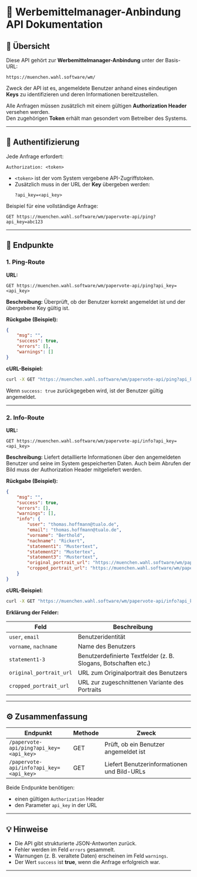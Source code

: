 # 🧩 Werbemittelmanager-Anbindung API Dokumentation

## 📘 Übersicht

Diese API gehört zur **Werbemittelmanager-Anbindung** unter der Basis-URL:

```
https://muenchen.wahl.software/wm/
```

Zweck der API ist es, angemeldete Benutzer anhand eines eindeutigen **Keys** zu identifizieren und deren Informationen bereitzustellen.

Alle Anfragen müssen zusätzlich mit einem gültigen **Authorization Header** versehen werden.  
Den zugehörigen **Token** erhält man gesondert vom Betreiber des Systems.

---

## 🔐 Authentifizierung

Jede Anfrage erfordert:

```
Authorization: <token>
```

- `<token>` ist der vom System vergebene API-Zugriffstoken.  
- Zusätzlich muss in der URL der **Key** übergeben werden:
  ```
  ?api_key=<api_key>
  ```

Beispiel für eine vollständige Anfrage:
```
GET https://muenchen.wahl.software/wm/papervote-api/ping?api_key=abc123
```

---

## 📡 Endpunkte

### 1. **Ping-Route**

**URL:**
```
GET https://muenchen.wahl.software/wm/papervote-api/ping?api_key=<api_key>
```

**Beschreibung:**
Überprüft, ob der Benutzer korrekt angemeldet ist und der übergebene Key gültig ist.

**Rückgabe (Beispiel):**
```json
{
    "msg": "",
    "success": true,
    "errors": [],
    "warnings": []
}
```

**cURL-Beispiel:**
```bash
curl -X GET "https://muenchen.wahl.software/wm/papervote-api/ping?api_key=abc123"      -H "Authorization: Bearer YOUR_AUTH_TOKEN"      -H "Accept: application/json"
```

Wenn `success: true` zurückgegeben wird, ist der Benutzer gültig angemeldet.

---

### 2. **Info-Route**

**URL:**
```
GET https://muenchen.wahl.software/wm/papervote-api/info?api_key=<api_key>
```

**Beschreibung:**
Liefert detaillierte Informationen über den angemeldeten Benutzer und seine im System gespeicherten Daten.
Auch beim Abrufen der Bild muss der Authorization Header mitgeliefert werden.

**Rückgabe (Beispiel):**
```json
{
    "msg": "",
    "success": true,
    "errors": [],
    "warnings": [],
    "info": {
        "user": "thomas.hoffmann@tualo.de",
        "email": "thomas.hoffmann@tualo.de",
        "vorname": "Berthold",
        "nachname": "Rickert",
        "statement1": "Mustertext",
        "statement2": "Mustertex",
        "statement3": "Mustertext",
        "original_portrait_url": "https://muenchen.wahl.software/wm/papervote-api/portrait/<bildid>",
        "cropped_portrait_url": "https://muenchen.wahl.software/wm/papervote-api/portrait/<bildid2>"
    }
}
```

**cURL-Beispiel:**
```bash
curl -X GET "https://muenchen.wahl.software/wm/papervote-api/info?api_key=abc123"      -H "Authorization: Bearer YOUR_AUTH_TOKEN"      -H "Accept: application/json"
```

**Erklärung der Felder:**

| Feld | Beschreibung |
|------|---------------|
| `user`, `email` | Benutzeridentität |
| `vorname`, `nachname` | Name des Benutzers |
| `statement1-3` | Benutzerdefinierte Textfelder (z. B. Slogans, Botschaften etc.) |
| `original_portrait_url` | URL zum Originalportrait des Benutzers |
| `cropped_portrait_url` | URL zur zugeschnittenen Variante des Portraits |

---

## ⚙️ Zusammenfassung

| Endpunkt | Methode | Zweck |
|-----------|----------|-------|
| `/papervote-api/ping?api_key=<api_key>` | GET | Prüft, ob ein Benutzer angemeldet ist |
| `/papervote-api/info?api_key=<api_key>` | GET | Liefert Benutzerinformationen und Bild-URLs |

Beide Endpunkte benötigen:
- einen gültigen `Authorization` Header  
- den Parameter `api_key` in der URL

---

## 💡 Hinweise

- Die API gibt strukturierte JSON-Antworten zurück.  
- Fehler werden im Feld `errors` gesammelt.  
- Warnungen (z. B. veraltete Daten) erscheinen im Feld `warnings`.  
- Der Wert `success` ist **true**, wenn die Anfrage erfolgreich war.  

---

